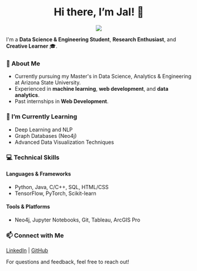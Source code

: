 <h1 align="center">Hi there, I’m Jal! 👋</h1>
<p align="center">
<img src="https://github.com/jalpatel11/jalpatel11/blob/184d3e65f27819de859d2a2778ad16edb591e585/%F0%9F%91%8B%20Hii%20there%2C%20(1).gif">
</p>



I'm a **Data Science & Engineering Student**, **Research Enthusiast**, and **Creative Learner** 🎓.


### 📝 About Me
- Currently pursuing my Master's in Data Science, Analytics & Engineering at Arizona State University.
- Experienced in **machine learning**, **web development**, and **data analytics**.
- Past internships in **Web Development**.

### 🌱 I’m Currently Learning
- Deep Learning and NLP
- Graph Databases (Neo4j)
- Advanced Data Visualization Techniques

### 💻 Technical Skills
#### Languages & Frameworks
- Python, Java, C/C++, SQL, HTML/CSS
- TensorFlow, PyTorch, Scikit-learn

#### Tools & Platforms
- Neo4j, Jupyter Notebooks, Git, Tableau, ArcGIS Pro

### 📫 Connect with Me
[LinkedIn](https://www.linkedin.com/in/jalpatel11) | [GitHub](https://github.com/jalpatel11)

For questions and feedback, feel free to reach out!
